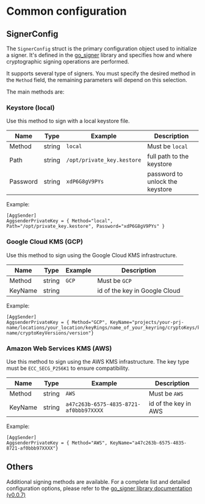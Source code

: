 # Common configuration 


## SignerConfig
The `SignerConfig` struct is the primary configuration object used to initialize a signer. It's defined in the [go_signer](https://github.com/agglayer/go_signer) library and specifies how and where cryptographic signing operations are performed.

It supports several type of signers. You must specify the desired method in the  `Method` field, the remaining parameters will depend on this selection.

The main methods are: 

### Keystore (local)
Use this method to sign with a local keystore file.

| Name | Type | Example | Description |
| -----|------|---------|-------------|
| Method | string | `local` | Must be `local` |
| Path | string | `/opt/private_key.kestore`| full path to the keystore |
| Password | string | `xdP6G8gV9PYs`| password to unlock the keystore |

Example: 
```
[AggSender]
AggsenderPrivateKey = { Method="local", Path="/opt/private_key.kestore", Password="xdP6G8gV9PYs" }
```

### Google Cloud KMS (GCP)
Use this method to sign using the Google Cloud KMS infrastructure.

| Name | Type | Example | Description |
| -----|------|---------|-------------|
| Method | string | `GCP` | Must be `GCP` |
| KeyName | string |  | id of the key in Google Cloud |

Example: 
```
[AggSender]
AggsenderPrivateKey = { Method="GCP", KeyName="projects/your-prj-name/locations/your_location/keyRings/name_of_your_keyring/cryptoKeys/key-name/cryptoKeyVersions/version"}
```

### Amazon Web Services KMS (AWS)
Use this method to sign using the AWS KMS infrastructure. The key type must be `ECC_SECG_P256K1` to ensure compatibility.

| Name | Type | Example | Description |
| -----|------|---------|-------------|
| Method | string | `AWS` | Must be `AWS` |
| KeyName | string | `a47c263b-6575-4835-8721-af0bbb97XXXX` | id of the key in AWS |

Example: 
```
[AggSender]
AggsenderPrivateKey = { Method="AWS", KeyName="a47c263b-6575-4835-8721-af0bbb97XXXX"}
```
## Others
Additional signing methods are available.
For a complete list and detailed configuration options, please refer to the [go_signer library documentation (v0.0.7)](https://github.com/agglayer/go_signer/blob/v0.0.7/README.md)  